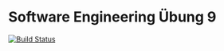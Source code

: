 # Software Engineering Übung 9
[![Build Status](https://travis-ci.com/UltraBuk/SE_U09.svg?branch=master)](https://travis-ci.com/UltraBuk/SE_U09)
